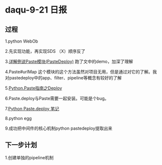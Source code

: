 daqu-9-21 日报
==============

过程
----

1.python WebOb

2.先实现功能，再实现SDS （X）顺序反了

3.[详解例说Paste模块(PasteDeploy)](http://blog.csdn.net/li_101357/article/details/52755367)
跑了文中的demo，加深了理解

4.Paste\#urlMap
这个模块的这个方法虽然对项目无用，但是通过对它的了解。我对pastedeploy中的app、filter、pipeline等概念有较好的了解

5.[Python.Paste指南之Deploy](http://blog.csdn.net/ztejiagn/article/details/8722765)

6.Paste.deploy与Paste需要一起安装。可能是个bug。

7.[Python Paste.deploy
笔记](http://blog.csdn.net/sonicatnoc/article/details/6539716)

8.python egg

9.成功把中间件的核心机制python pastedeploy提取出来

下一步计划
----------

1.创建单独的pipeline机制
